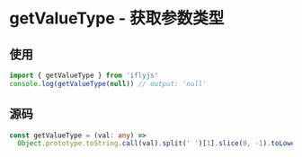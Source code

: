 # getValueType - 获取参数类型

## 使用

```js
import { getValueType } from 'iflyjs'
console.log(getValueType(null)) // output: 'null'
```

## 源码

```ts
const getValueType = (val: any) =>
  Object.prototype.toString.call(val).split(' ')[1].slice(0, -1).toLowerCase()
```
